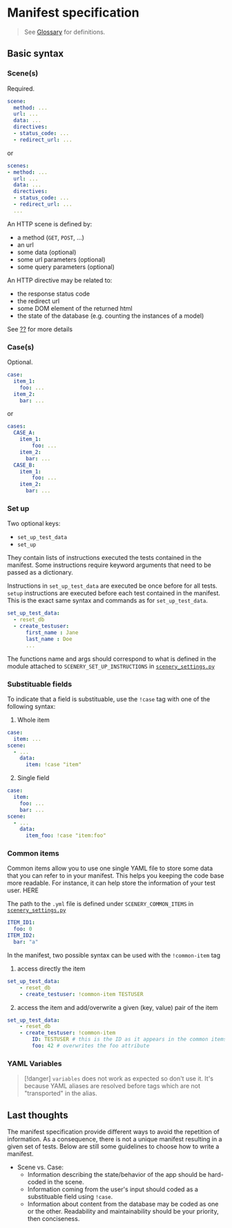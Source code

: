 # Manifest specification

> See [Glossary](./glossary.md) for definitions.

## Basic syntax

### Scene(s) 

Required.

```yaml
scene:
  method: ...
  url: ...
  data: ...
  directives:
  - status_code: ...
  - redirect_url: ...
```
or 

```yaml
scenes:
- method: ...
  url: ...
  data: ...
  directives:
  - status_code: ...
  - redirect_url: ...
  ...
```

An HTTP scene is defined by:
- a method (`GET`, `POST`, ...)
- an url
- some data (optional)
- some url parameters (optional)
- some query parameters (optional)


An HTTP directive may be related to:
- the response status code
- the redirect url
- some DOM element of the returned html
- the state of the database (e.g. counting the instances of a model)

See [??]() for more details


### Case(s)

Optional.
```yaml
case:
  item_1:
    foo: ...
  item_2:
    bar: ...

```
or
```yaml
cases:
  CASE_A:
    item_1:
        foo: ...
    item_2:
      bar: ...
  CASE_B:
    item_1:
        foo: ...
    item_2:
      bar: ...
```

### Set up

Two optional keys:
- `set_up_test_data`
- `set_up`

They contain lists of instructions executed the tests contained in the manifest.  Some instructions require keyword arguments that need to be passed as a dictionary. 

Instructions in `set_up_test_data` are executed be once before for all tests. `setup` instructions are executed before each test contained in the manifest. This is the exact same syntax and commands as for `set_up_test_data`.

```yaml
set_up_test_data:
  - reset_db
  - create_testuser:
      first_name : Jane
      last_name : Doe
      ...
```

The functions name and args should correspond to what is defined in the module attached to `SCENERY_SET_UP_INSTRUCTIONS` in [`scenery_settings.py`](./settings.md)


### Substituable fields

To indicate that a field is substituable, use the `!case` tag with one of the following syntax:

1. Whole item

```yaml
case:
  item: ...
scene:
  - ...
    data:
      item: !case "item"
```

2. Single field

```yaml
case:
  item:
    foo: ...
    bar: ...
scene:
  - ...
    data:
      item_foo: !case "item:foo"
```


### Common items

Common items allow you to use one single YAML file to store some data that you can refer to in your manifest. This helps you keeping the code base more readable. For instance, it can help store the information of your test user.
HERE

The path to the `.yml` file is defined under `SCENERY_COMMON_ITEMS` in [`scenery_settings.py`](./settings.md)

```yaml
ITEM_ID1:
  foo: 0
ITEM_ID2:
  bar: "a" 
```

In the manifest, two possible syntax can be used with the `!common-item` tag

1. access directly the item
```yaml
set_up_test_data:
	- reset_db
	- create_testuser: !common-item TESTUSER
```


2. access the item and add/overwrite a given (key, value) pair of the item
```yaml
set_up_test_data:
	- reset_db
	- create_testuser: !common-item 
		ID: TESTUSER # this is the ID as it appears in the common items YAML file
		foo: 42 # overwrites the foo attribute
```
### YAML Variables

>[!danger] `variables`  does not work as expected so don't use it. It's because YAML aliases are resolved before tags which are not "transported" in the alias.


## Last thoughts

The manifest specification provide different ways to avoid the repetition of information. As a consequence, there is not a unique manifest resulting in a given set of tests. Below are still some guidelines to choose how to write a manifest.

- Scene vs. Case: 
	- Information describing the state/behavior of the app should be hard-coded in the scene. 
	- Information coming from the user's input should coded as a substituable field using `!case`.
	- Information about content from the database may be coded as one or the other. Readability and maintainability should be your priority, then conciseness.

